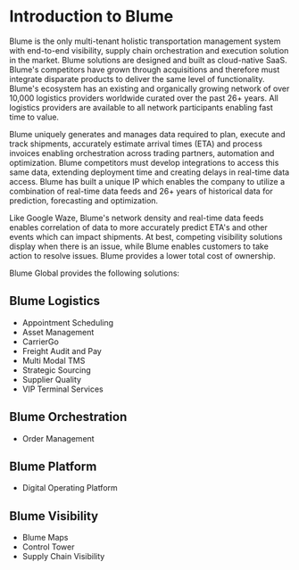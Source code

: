 # Introduction to Blume

Blume is the only multi-tenant holistic transportation management system with end-to-end visibility, supply chain orchestration and execution solution in the market. Blume solutions are designed and built as cloud-native SaaS. Blume's competitors have grown through acquisitions and therefore must integrate disparate products to deliver the same level of functionality. Blume's ecosystem has an existing and organically growing network of over 10,000 logistics providers worldwide curated over the past 26+ years. All logistics providers are available to all network participants enabling fast time to value.

Blume uniquely generates and manages data required to plan, execute and track shipments, accurately estimate arrival times (ETA) and process invoices enabling orchestration across trading partners, automation and optimization. Blume competitors must develop integrations to access this same data, extending deployment time and creating delays in real-time data access. Blume has built a unique IP which enables the company to utilize a combination of real-time data feeds and 26+ years of historical data for prediction, forecasting and optimization.

Like Google Waze, Blume's network density and real-time data feeds enables correlation of data to more accurately predict ETA's and other events which can impact shipments. At best, competing visibility solutions display when there is an issue, while Blume enables customers to take action to resolve issues. Blume provides a lower total cost of ownership.

Blume Global provides the following solutions:

## Blume Logistics
  - Appointment Scheduling
  - Asset Management
  - CarrierGo
  - Freight Audit and Pay
  - Multi Modal TMS
  - Strategic Sourcing
  - Supplier Quality
  - VIP Terminal Services
## Blume Orchestration
  - Order Management
## Blume Platform
  - Digital Operating Platform
## Blume Visibility
  - Blume Maps
  - Control Tower
  - Supply Chain Visibility
